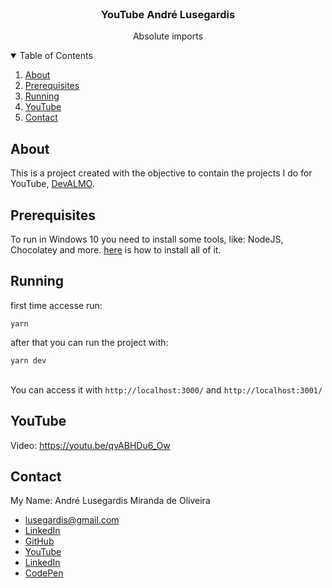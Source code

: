 <br />
<p align="center">

  <h3 align="center">YouTube André Lusegardis</h3>

  <p align="center">
    Absolute imports
  </p>
</p>

<details open="open">
  <summary>Table of Contents</summary>
  <ol>
    <li><a href="#about">About</a></li>
    <li><a href="#prerequisites">Prerequisites</a></li>
    <li><a href="#running">Running</a></li>
    <li><a href="#youtube">YouTube</a></li>
    <li><a href="#contact">Contact</a></li>
  </ol>
</details>

## About

This is a project created with the objective to contain the projects I do for YouTube, [DevALMO](https://www.youtube.com/@andrelusegardis).

## Prerequisites

To run in Windows 10 you need to install some tools, like: NodeJS, Chocolatey and more. [here](https://github.com/MestreALMO/React-Requires-To-Run-Windows-) is how to install all of it.
<br/>

## Running

first time accesse run:

```
yarn
```

after that you can run the project with:

```
yarn dev
```

<br />You can access it with `http://localhost:3000/` and `http://localhost:3001/`

## YouTube

Video: https://youtu.be/qvABHDu6_Ow

## Contact

My Name: André Lusegardis Miranda de Oliveira

- lusegardis@gmail.com
- [LinkedIn](https://www.linkedin.com/in/andr%C3%A9-lusegardis/detail/recent-activity/shares/)
- [GitHub](https://github.com/MestreALMO)
- [YouTube](https://www.youtube.com/@andrelusegardis)
- [LinkedIn](https://twitter.com/Lusegardis)
- [CodePen](https://codepen.io/MestreALMO)
